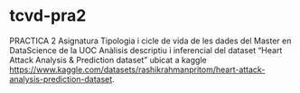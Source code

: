 # tcvd-pra2
PRACTICA 2
Asignatura Tipologia i cicle de vida de les dades del Master en DataScience de la UOC
Anàlisis descriptiu i inferencial del dataset “Heart Attack Analysis & Prediction dataset” ubicat a kaggle https://www.kaggle.com/datasets/rashikrahmanpritom/heart-attack-analysis-prediction-dataset.
